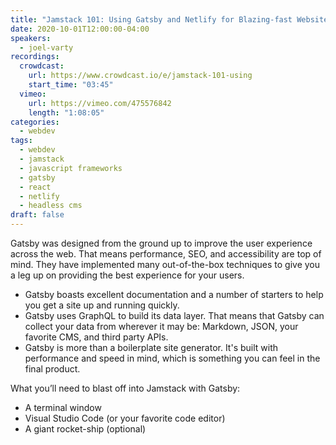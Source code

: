 ```yaml
---
title: "Jamstack 101: Using Gatsby and Netlify for Blazing-fast Websites"
date: 2020-10-01T12:00:00-04:00
speakers:
  - joel-varty
recordings:
  crowdcast:
    url: https://www.crowdcast.io/e/jamstack-101-using
    start_time: "03:45"
  vimeo:
    url: https://vimeo.com/475576842
    length: "1:08:05"
categories:
  - webdev
tags:
  - webdev
  - jamstack
  - javascript frameworks
  - gatsby
  - react
  - netlify
  - headless cms
draft: false
---
```


Gatsby was designed from the ground up to improve the user experience across the web. That means performance, SEO, and accessibility are top of mind. They have implemented many out-of-the-box techniques to give you a leg up on providing the best experience for your users.

* Gatsby boasts excellent documentation and a number of starters to help you get a site up and running quickly.
* Gatsby uses GraphQL to build its data layer. That means that Gatsby can collect your data from wherever it may be: Markdown, JSON, your favorite CMS, and third party APIs.
* Gatsby is more than a boilerplate site generator. It's built with performance and speed in mind, which is something you can feel in the final product.

What you’ll need to blast off into Jamstack with Gatsby:

* A terminal window
* Visual Studio Code (or your favorite code editor)
* A giant rocket-ship (optional)
